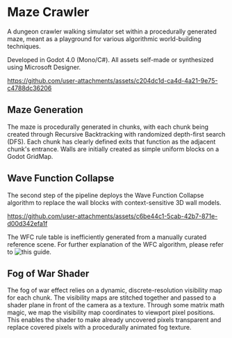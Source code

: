 # Maze Crawler

A dungeon crawler walking simulator set within a procedurally generated maze, meant as a playground for various algorithmic world-building techniques.

Developed in Godot 4.0 (Mono/C#).
All assets self-made or synthesized using Microsoft Designer.

https://github.com/user-attachments/assets/c204dc1d-ca4d-4a21-9e75-c4788dc36206

## Maze Generation
The maze is procedurally generated in chunks, with each chunk being created through Recursive Backtracking with randomized depth-first search (DFS).
Each chunk has clearly defined exits that function as the adjacent chunk's entrance.
Walls are initially created as simple uniform blocks on a Godot GridMap.

## Wave Function Collapse
The second step of the pipeline deploys the Wave Function Collapse algorithm to replace the wall blocks with context-sensitive 3D wall models.

https://github.com/user-attachments/assets/c6be44c1-5cab-42b7-871e-d00d342efa1f

The WFC rule table is inefficiently generated from a manually curated reference scene.
For further explanation of the WFC algorithm, please refer to ![this guide](https://robertheaton.com/2018/12/17/wavefunction-collapse-algorithm/).


## Fog of War Shader
The fog of war effect relies on a dynamic, discrete-resolution visibility map for each chunk. The visibility maps are stitched together and passed to a shader plane in front of the camera as a texture.
Through some matrix math magic, we map the visibility map coordinates to viewport pixel positions. This enables the shader to make already uncovered pixels transparent and replace covered pixels with a procedurally animated fog texture.
